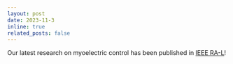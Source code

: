 ```yaml
---
layout: post
date: 2023-11-3 
inline: true
related_posts: false
---
```


Our latest research on myoelectric control has been published in [IEEE RA-L](https://ieeexplore.ieee.org/document/10306285)!